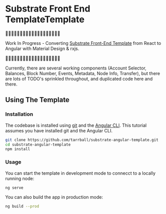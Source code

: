 # Substrate Front End TemplateTemplate

🚧🚧🚧🚧🚧🚧🚧🚧🚧🚧🚧🚧🚧🚧🚧🚧🚧🚧🚧

Work In Progress - Converting [Substrate Front-End Template](https://github.com/substrate-developer-hub/substrate-front-end-template) from React to Angular with Material Design & rxjs.

🚧🚧🚧🚧🚧🚧🚧🚧🚧🚧🚧🚧🚧🚧🚧🚧🚧🚧🚧

Currently, there are several working components (Account Selector, Balances, Block Number, Events, Metadata, Node Info, Transfer), but there are lots of TODO's sprinkled throughout, and duplicated code here and there.

## Using The Template

### Installation

The codebase is installed using [git](https://git-scm.com/) and the [Angular CLI](https://angular.io/cli). This tutorial assumes you have installed git and the Angular CLI.

```sh
git clone https://github.com/tarrball/substrate-angular-template.git
cd substrate-angular-template
npm install
```

### Usage

You can start the template in development mode to connecct to a locally running node:

```sh
ng serve
```

You can also build the app in production mode:

```sh
ng build --prod
```
